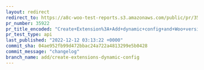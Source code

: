 ```yaml
---
layout: redirect
redirect_to: https://a8c-woo-test-reports.s3.amazonaws.com/public/pr/35922/api/index.html
pr_number: 35922
pr_title_encoded: "Create+Extension%3A+Add+dynamic+config+and+Woo+version+number"
pr_test_type: api
last_published: "2022-12-12 03:13:22 +0000"
commit_sha: 04ae952fb99d472bbac24a722a4813299e5b0428
commit_message: "changelog"
branch_name: add/create-extensions-dynamic-config
---
```

